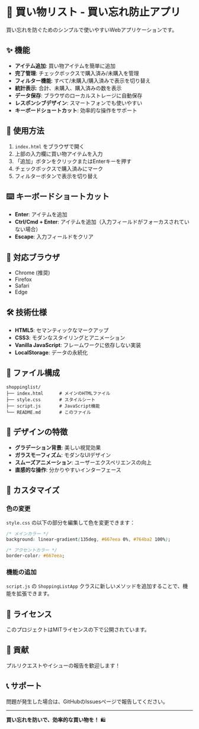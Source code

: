 # 🛒 買い物リスト - 買い忘れ防止アプリ

買い忘れを防ぐためのシンプルで使いやすいWebアプリケーションです。

## ✨ 機能

- **アイテム追加**: 買い物アイテムを簡単に追加
- **完了管理**: チェックボックスで購入済み/未購入を管理
- **フィルター機能**: すべて/未購入/購入済みで表示を切り替え
- **統計表示**: 合計、未購入、購入済みの数を表示
- **データ保存**: ブラウザのローカルストレージに自動保存
- **レスポンシブデザイン**: スマートフォンでも使いやすい
- **キーボードショートカット**: 効率的な操作をサポート

## 🚀 使用方法

1. `index.html` をブラウザで開く
2. 上部の入力欄に買い物アイテムを入力
3. 「追加」ボタンをクリックまたはEnterキーを押す
4. チェックボックスで購入済みにマーク
5. フィルターボタンで表示を切り替え

## ⌨️ キーボードショートカット

- **Enter**: アイテムを追加
- **Ctrl/Cmd + Enter**: アイテムを追加（入力フィールドがフォーカスされていない場合）
- **Escape**: 入力フィールドをクリア

## 📱 対応ブラウザ

- Chrome (推奨)
- Firefox
- Safari
- Edge

## 🛠️ 技術仕様

- **HTML5**: セマンティックなマークアップ
- **CSS3**: モダンなスタイリングとアニメーション
- **Vanilla JavaScript**: フレームワークに依存しない実装
- **LocalStorage**: データの永続化

## 📁 ファイル構成

```
shoppinglist/
├── index.html      # メインのHTMLファイル
├── style.css       # スタイルシート
├── script.js       # JavaScript機能
└── README.md       # このファイル
```

## 🎨 デザインの特徴

- **グラデーション背景**: 美しい視覚効果
- **ガラスモーフィズム**: モダンなUIデザイン
- **スムーズアニメーション**: ユーザーエクスペリエンスの向上
- **直感的な操作**: 分かりやすいインターフェース

## 🔧 カスタマイズ

### 色の変更
`style.css` の以下の部分を編集して色を変更できます：

```css
/* メインカラー */
background: linear-gradient(135deg, #667eea 0%, #764ba2 100%);

/* アクセントカラー */
border-color: #667eea;
```

### 機能の追加
`script.js` の `ShoppingListApp` クラスに新しいメソッドを追加することで、機能を拡張できます。

## 📝 ライセンス

このプロジェクトはMITライセンスの下で公開されています。

## 🤝 貢献

プルリクエストやイシューの報告を歓迎します！

## 📞 サポート

問題が発生した場合は、GitHubのIssuesページで報告してください。

---

**買い忘れを防いで、効率的な買い物を！** 🛍️
